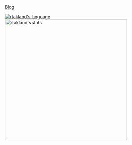 [Blog](https://blog.rtast.cn)
  
<a href="https://github.com/RTAkland"><img src="https://readme-stats.rtast.cn/api/top-langs/?username=RTAkland&layout=compact&hide=javaScript,Astro,CSS,HTML,TypeScript,Stylus,Svelte,Mustache" alt = "rtakland's language"></a>
<a href="https://github.com/RTAkland"><img src="https://readme-stats.rtast.cn/api?username=RTAkland&show_icons=true&count_private=true" alt="rtakland's stats" width=395></a>

